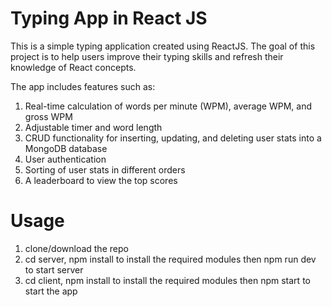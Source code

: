 # Typing App in React JS
This is a simple typing application created using ReactJS. The goal of this project is to help users improve their typing skills and refresh their knowledge of React concepts.

The app includes features such as:

1. Real-time calculation of words per minute (WPM), average WPM, and gross WPM
2. Adjustable timer and word length
3. CRUD functionality for inserting, updating, and deleting user stats into a MongoDB database
4. User authentication
5. Sorting of user stats in different orders
6. A leaderboard to view the top scores
# Usage
1. clone/download the repo
2. cd server, npm install to install the required modules then npm run dev to start server
3. cd client, npm install to install the required modules then npm start to start the app

